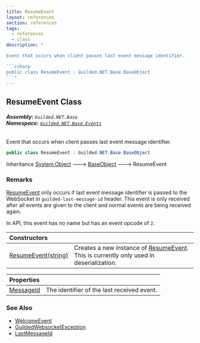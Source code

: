 ```yaml
---
title: ResumeEvent
layout: references
section: references
tags:
  - references
  - class
description: "

Event that occurs when client passes last event message identifier.

```csharp
public class ResumeEvent : Guilded.NET.Base.BaseObject
```"
---
```


## ResumeEvent Class
###### **Assembly:** `Guilded.NET.Base`<br/>**Namespace:** [`Guilded.NET.Base.Events`](Guilded.NET.Base.Events 'Guilded.NET.Base.Events')

Event that occurs when client passes last event message identifier.

```csharp
public class ResumeEvent : Guilded.NET.Base.BaseObject
```

Inheritance [System.Object](https://docs.microsoft.com/en-us/dotnet/api/System.Object 'System.Object') &#129106; [BaseObject](BaseObject 'Guilded.NET.Base.BaseObject') &#129106; ResumeEvent

### Remarks
  
[ResumeEvent](ResumeEvent 'Guilded.NET.Base.Events.ResumeEvent') only occurs if last event message identifier is passed to the WebSocket in `guilded-last-message-id` header. This event is only received after all events are given to the client and normal events are being received again.  
  
In API, this event has no name but has an event opcode of `2`.

| Constructors | |
| :--- | :--- |
| [ResumeEvent(string)](ResumeEvent.ResumeEvent(string) 'Guilded.NET.Base.Events.ResumeEvent.ResumeEvent(string)') | Creates a new instance of [ResumeEvent](ResumeEvent 'Guilded.NET.Base.Events.ResumeEvent'). This is currently only used in deserialization. |

| Properties | |
| :--- | :--- |
| [MessageId](ResumeEvent.MessageId 'Guilded.NET.Base.Events.ResumeEvent.MessageId') | The identifier of the last received event. |

### See Also
- [WelcomeEvent](WelcomeEvent 'Guilded.NET.Base.Events.WelcomeEvent')
- [GuildedWebsocketException](GuildedWebsocketException 'Guilded.NET.Base.GuildedWebsocketException')
- [LastMessageId](BaseGuildedClient.LastMessageId 'Guilded.NET.Base.BaseGuildedClient.LastMessageId')